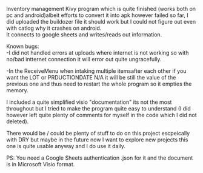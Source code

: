 Inventory management Kivy program which is quite finished (works both on pc and android)albeit efforts to convert it into apk however failed so far, I did uploaded the buildozer file it should work but I could not figure out even with catlog why it crashes on android.  
It connects to google sheets and writes/reads out information.  

Known bugs:    
-I did not handled errors at uploads where internet is not working so with no/bad intternet connection it will error out quite ungracefully.

-In the ReceiveMenu when intaking multiple itemsafter each other if you want the LOT or PRDUCTIONDATE N/A it will be still the value of the previous one and thus need to restart the whole program so it empties the memory.

I included a quite simplified visio "documentation" its not the most throughout but I tried to make the program quite easy to understand (I did however left quite plenty of comments for myself in the code which I did not deleted).

There would be / could be plenty of stuff to do on this project escpeically with DRY but maybe in the future now I want to explore new projects this one is quite usable anyway and I do use it daily.

PS: You need a Google Sheets authentication .json for it and the document is in Microsoft Visio format.
